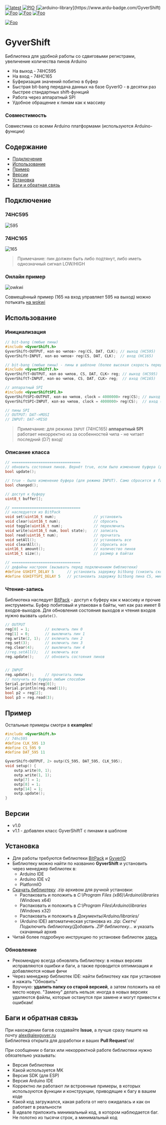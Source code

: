 [![latest](https://img.shields.io/github/v/release/GyverLibs/GyverShift.svg?color=brightgreen)](https://github.com/GyverLibs/GyverShift/releases/latest/download/GyverShift.zip)
[![PIO](https://badges.registry.platformio.org/packages/gyverlibs/library/GyverShift.svg)](https://registry.platformio.org/libraries/gyverlibs/GyverShift)
[![arduino-library](https://www.ardu-badge.com/badge/GyverShift.svg?)](https://www.ardu-badge.com/GyverShift)
[![Foo](https://img.shields.io/badge/Website-AlexGyver.ru-blue.svg?style=flat-square)](https://alexgyver.ru/)
[![Foo](https://img.shields.io/badge/%E2%82%BD$%E2%82%AC%20%D0%9D%D0%B0%20%D0%BF%D0%B8%D0%B2%D0%BE-%D1%81%20%D1%80%D1%8B%D0%B1%D0%BA%D0%BE%D0%B9-orange.svg?style=flat-square)](https://alexgyver.ru/support_alex/)
[![Foo](https://img.shields.io/badge/README-ENGLISH-blueviolet.svg?style=flat-square)](https://github-com.translate.goog/GyverLibs/GyverShift?_x_tr_sl=ru&_x_tr_tl=en)  

[![Foo](https://img.shields.io/badge/ПОДПИСАТЬСЯ-НА%20ОБНОВЛЕНИЯ-brightgreen.svg?style=social&logo=telegram&color=blue)](https://t.me/GyverLibs)

# GyverShift
Библиотека для удобной работы со сдвиговыми регистрами, увеличение количества пинов Arduino
- На выход - 74HC595
- На вход - 74HC165
- Буферизация значений побитно в буфер
- Быстрая bit-bang передача данных на базе GyverIO - в десятки раз быстрее стандартных shift-функций
- Работа через аппаратный SPI
- Удобное обращение к пинам как к массиву

### Совместимость
Совместима со всеми Arduino платформами (используются Arduino-функции)

## Содержание
- [Подключение](#wiring)
- [Использование](#usage)
- [Пример](#example)
- [Версии](#versions)
- [Установка](#install)
- [Баги и обратная связь](#feedback)

<a id="wiring"></a>

## Подключение
### 74HC595
![595](doc/hc595.png)

### 74HC165
![165](doc/hc165.png)

> Примечание: пин должен быть либо подтянут, либо иметь однозначный сигнал LOW/HIGH

### Онлайн пример
![owkwi](doc/wokwi.png)  

Совмещённый пример (165 на вход управляет 595 на выход) можно потыкать [на wokwi](https://wokwi.com/projects/385985356026270721)

<a id="usage"></a>
## Использование

### Инициализация
```cpp
// bit-bang (любые пины)
#include <GyverShift.h>
GyverShift<OUTPUT, кол-во чипов> reg(CS, DAT, CLK); // выход (HC595)
GyverShift<INPUT, кол-во чипов> reg(CS, DAT, CLK);  // вход (HC165)

// bit-bang (любые пины) - пины в шаблоне (более высокая скорость передачи на AVR)
#include <GyverShiftT.h>
GyverShiftT<OUTPUT, кол-во чипов, CS, DAT, CLK> reg; // выход (HC595)
GyverShiftT<INPUT, кол-во чипов, CS, DAT, CLK> reg;  // вход (HC165)

// аппаратный SPI
#include <GyverShiftSPI.h>
GyverShiftSPI<OUTPUT, кол-во чипов, clock = 4000000> reg(CS); // выход (HC595)
GyverShiftSPI<INPUT, кол-во чипов, clock = 4000000> reg(CS);  // вход (HC165)

// пины SPI
// OUTPUT: DAT->MOSI
// INPUT: DAT->MISO
```

> Примечание: для режима `INPUT` (74HC165) **аппаратный SPI** работает некорректно из за особенностей чипа - не читает последний (D7) вход!

### Описание класса
```cpp
// ===============================
// обновить состояния пинов. Вернёт true, если было изменение буфера (для режима INPUT)
bool update();

// true - было изменение буфера (для режима INPUT). Само сбросится в false
bool changed();

// доступ к буферу
uint8_t buffer[];

// ===============================
// наследуется из BitPack
void set(uint16_t num);                 // установить
void clear(uint16_t num);               // сбросить
void toggle(uint16_t num);              // переключить
void write(uint16_t num, bool state);   // записать
bool read(uint16_t num);                // прочитать
void setAll();                          // установить все
void clearAll();                        // сбросить все
uint16_t amount();                      // количество пинов
uint16_t size();                        // размер в байтах

// ===============================
// дефайны настроек (вызывать перед подключением библиотеки)
#define GSHIFT_DELAY 5      // установить задержку bitbang (снизить скорость передачи), микросекунды
#define GSHIFTSPI_DELAY 5   // установить задержку bitbang пина CS, микросекунды
```

### Чтение-запись
Библиотека наследует [BitPack](https://github.com/GyverLibs/BitPack) - доступ к буферу как к массиву и прочие инструменты. Буфер побитовый и упакован в байты, чип как раз имеет 8 входов-выходов. Для обновления состояния выходов и чтения входов нужно вызвать `update()`.
```cpp
// OUTPUT
reg[0] = 1;       // включить пин 0
reg[1] = 0;       // выключить пин 1
reg.write(2, 1);  // включить пин 2
reg.set(3);       // включить пин 3
reg.clear(4);     // выключить пин 4
//reg.setAll();   // включить все
reg.update();     // обновить состояния пинов


// INPUT
reg.update();     // прочитать пины
// получить из буфера любым способом
Serial.println(reg[0]);
Serial.println(reg.read(1));
bool p2 = reg[2];
bool p3 = reg.read(3);
```

<a id="example"></a>
## Пример
Остальные примеры смотри в **examples**!

```cpp
#include <GyverShift.h>
// 74hc595
#define CLK_595 13
#define CS_595 9
#define DAT_595 11

GyverShift<OUTPUT, 2> outp(CS_595, DAT_595, CLK_595);
void setup() {
    outp.write(0, 1);
    outp.write(1, 1);
    outp[7] = 1;
    outp[8] = 1;
    outp[14] = 1;
    outp.update();
}
```

<a id="versions"></a>

## Версии
- v1.0
- v1.1 - добавлен класс GyverShiftT с пинами в шаблоне

<a id="install"></a>
## Установка
- Для работы требуются библиотеки [BitPack](https://github.com/GyverLibs/BitPack) и [GyverIO](https://github.com/GyverLibs/GyverIO)
- Библиотеку можно найти по названию **GyverShift** и установить через менеджер библиотек в:
    - Arduino IDE
    - Arduino IDE v2
    - PlatformIO
- [Скачать библиотеку](https://github.com/GyverLibs/GyverShift/archive/refs/heads/main.zip) .zip архивом для ручной установки:
    - Распаковать и положить в *C:\Program Files (x86)\Arduino\libraries* (Windows x64)
    - Распаковать и положить в *C:\Program Files\Arduino\libraries* (Windows x32)
    - Распаковать и положить в *Документы/Arduino/libraries/*
    - (Arduino IDE) автоматическая установка из .zip: *Скетч/Подключить библиотеку/Добавить .ZIP библиотеку…* и указать скачанный архив
- Читай более подробную инструкцию по установке библиотек [здесь](https://alexgyver.ru/arduino-first/#%D0%A3%D1%81%D1%82%D0%B0%D0%BD%D0%BE%D0%B2%D0%BA%D0%B0_%D0%B1%D0%B8%D0%B1%D0%BB%D0%B8%D0%BE%D1%82%D0%B5%D0%BA)
### Обновление
- Рекомендую всегда обновлять библиотеку: в новых версиях исправляются ошибки и баги, а также проводится оптимизация и добавляются новые фичи
- Через менеджер библиотек IDE: найти библиотеку как при установке и нажать "Обновить"
- Вручную: **удалить папку со старой версией**, а затем положить на её место новую. "Замену" делать нельзя: иногда в новых версиях удаляются файлы, которые останутся при замене и могут привести к ошибкам!

<a id="feedback"></a>
## Баги и обратная связь
При нахождении багов создавайте **Issue**, а лучше сразу пишите на почту [alex@alexgyver.ru](mailto:alex@alexgyver.ru)  
Библиотека открыта для доработки и ваших **Pull Request**'ов!

При сообщении о багах или некорректной работе библиотеки нужно обязательно указывать:
- Версия библиотеки
- Какой используется МК
- Версия SDK (для ESP)
- Версия Arduino IDE
- Корректно ли работают ли встроенные примеры, в которых используются функции и конструкции, приводящие к багу в вашем коде
- Какой код загружался, какая работа от него ожидалась и как он работает в реальности
- В идеале приложить минимальный код, в котором наблюдается баг. Не полотно из тысячи строк, а минимальный код
